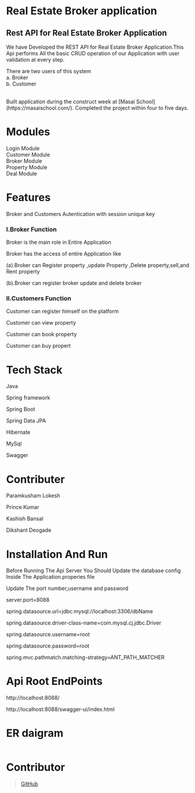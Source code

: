 
<h1>Real Estate Broker application</h1>

<h2>Rest API for Real Estate Broker Application</h2>
<p>We have Developed the REST API for Real Estate Broker Application.This Api performs All the basic CRUD operation of our Application with user validation at every step.</p>

 There are two users of this system 
<br>
a. Broker
<br>
b. Customer

<br>
Built application during the construct week at [Masai School](https://masaischool.com/). Completed the project within four to five days.



<h1>Modules</h1>
Login Module<br>
Customer Module<br>
Broker Module<br>
Property Module<br>
Deal Module<br>

<h1>Features</h1>
<p>Broker and Customers Autentication with session unique key</p>
<h3>I.Broker Function</h3>
<p>Broker is the main role in Entire Application</p>
<p>Broker has the access of entire Application like </p>
<p>(a).Broker can Register property ,update Property ,Delete property,sell,and Rent property</p>
<p>(b).Broker can register broker update and delete broker  </p>

<h3>II.Customers Function</h3>
<p>Customer can register himself on the platform </p>
<p>Customer can view property  </p>
<p>Customer can book property  </p>
<p>Customer can buy propert  </p>

<h1>Tech Stack</h1>
<p>Java</p>
<p>Spring framework</p>
<p>Spring Boot</p>
<p>Spring Data JPA</p>
<p>Hibernate</p>
<p>MySql</p>
<p>Swagger</p>

<h1>Contributer</h1>
<p>Paramkusham Lokesh</p>
<p>Prince Kumar</p>
<p>Kashish Bansal</p>
<p>Dikshant Deogade</p>


<h1>Installation And Run</h1>
<p>Before Running The Api Server You Should  Update the database config Inside The Application.properies file</p>
<p>Update The port number,username and password</p>
<p>server.port=8088</p>


<p>spring.datasource.url=jdbc:mysql://localhost:3306/dbName</p>
<p>spring.datasource.driver-class-name=com.mysql.cj.jdbc.Driver</p>
<p>spring.datasource.username=root</p>
<p>spring.datasource.password=root</p>
<p>spring.mvc.pathmatch.matching-strategy=ANT_PATH_MATCHER</p>
<h1>Api Root EndPoints</h1>
<p>http://localhost:8088/</p>
<p>http://localhost:8088/swagger-ui/index.html</p>

<h1>ER daigram</h1>

<img src="https://user-images.githubusercontent.com/87129673/221365948-7b435f82-f945-4b0b-b362-4e9c987a678f.png" alt="">




# Contributor
>[GitHub](https://github.com/dikshant123321/-incandescent-yarn-8212)


  










